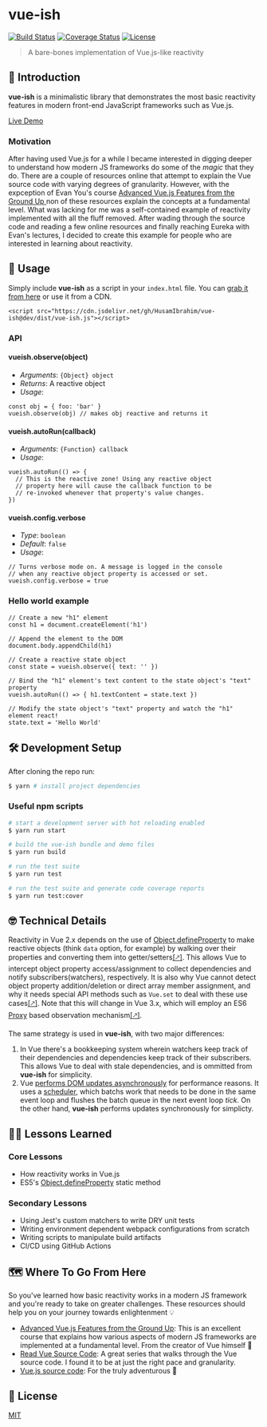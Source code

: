 # vue-ish

[![Build Status](https://github.com/HusamIbrahim/vue-ish/workflows/Build%20Test%20And%20Deploy/badge.svg)](https://github.com/HusamIbrahim/vue-ish) [![Coverage Status](https://img.shields.io/codecov/c/github/HusamIbrahim/vue-ish)](https://codecov.io/github/HusamIbrahim/vue-ish) [![License](https://img.shields.io/github/license/HusamIbrahim/vue-ish)](https://github.com/HusamIbrahim/vue-ish/blob/dev/LICENSE)

> A bare-bones implementation of Vue.js-like reactivity

## 👋 Introduction

**vue-ish** is a minimalistic library that demonstrates the most basic reactivity features in modern front-end JavaScript frameworks such as Vue.js.

[Live Demo](https://husamibrahim.github.io/vue-ish)

### Motivation

After having used Vue.js for a while I became interested in digging deeper to understand how modern JS frameworks do some of the *magic* that they do. There are a couple of resources online that attempt to explain the Vue source code with varying degrees of granularity. However, with the expception of Evan You's course [Advanced Vue.js Features from the Ground Up
](https://frontendmasters.com/courses/advanced-vue) non of these resources explain the concepts at a fundamental level. What was lacking for me was a self-contained example of reactivity implemented with all the fluff removed. After wading through the source code and reading a few online resources and finally reaching Eureka with Evan's lectures, I decided to create this example for people who are interested in learning about reactivity.

## 🚀 Usage

Simply include **vue-ish** as a script in your `index.html` file. You can [grab it from here](https://github.com/HusamIbrahim/vue-ish/tree/dev/dist) or use it from a CDN.

```
<script src="https://cdn.jsdelivr.net/gh/HusamIbrahim/vue-ish@dev/dist/vue-ish.js"></script>
```

### API

#### vueish.observe(object)

- *Arguments*: `{Object} object`
- *Returns*: A reactive object
- *Usage*:

```
const obj = { foo: 'bar' }
vueish.observe(obj) // makes obj reactive and returns it
```

#### vueish.autoRun(callback)

- *Arguments*: `{Function} callback`
- *Usage*:

```
vueish.autoRun(() => {
  // This is the reactive zone! Using any reactive object
  // property here will cause the callback function to be
  // re-invoked whenever that property's value changes.
})
```

#### vueish.config.verbose

- *Type*: `boolean`
- *Default*: `false`
- *Usage*:

```
// Turns verbose mode on. A message is logged in the console
// when any reactive object property is accessed or set.
vueish.config.verbose = true
```

### Hello world example

```
// Create a new "h1" element
const h1 = document.createElement('h1')

// Append the element to the DOM
document.body.appendChild(h1)

// Create a reactive state object
const state = vueish.observe({ text: '' })

// Bind the "h1" element's text content to the state object's "text" property
vueish.autoRun(() => { h1.textContent = state.text })

// Modify the state object's "text" property and watch the "h1" element react!
state.text = 'Hello World'
```

## 🛠️ Development Setup

After cloning the repo run:

``` bash
$ yarn # install project dependencies
```

### Useful npm scripts

``` bash
# start a development server with hot reloading enabled
$ yarn run start

# build the vue-ish bundle and demo files
$ yarn run build

# run the test suite
$ yarn run test

# run the test suite and generate code coverage reports
$ yarn run test:cover
```

## 🤓 Technical Details

Reactivity in Vue 2.x depends on the use of [Object.defineProperty](https://developer.mozilla.org/en/docs/Web/JavaScript/Reference/Global_Objects/Object/defineProperty) to make reactive objects (think `data` option, for example) by walking over their properties and converting them into getter/setters[[🡕]](https://vuejs.org/v2/guide/reactivity.html#How-Changes-Are-Tracked). This allows Vue to intercept object property access/assignment to collect dependencies and notify subscribers(watchers), respectively. It is also why Vue cannot detect object property addition/deletion or direct array member assignment, and why it needs special API methods such as `Vue.set` to deal with these use cases[[🡕]](https://vuejs.org/v2/guide/reactivity.html#Change-Detection-Caveats). Note that this will change in Vue 3.x, which will employ an ES6 [Proxy](https://developer.mozilla.org/en-US/docs/Web/JavaScript/Reference/Global_Objects/Proxy) based observation mechanism[[🡕]](https://medium.com/the-vue-point/plans-for-the-next-iteration-of-vue-js-777ffea6fabf).

The same strategy is used in **vue-ish**, with two major differences:

1. In Vue there's a bookkeeping system wherein watchers keep track of their dependencies and dependencies keep track of their subscribers. This allows Vue to deal with stale dependencies, and is ommitted from **vue-ish** for simplicity.
2. Vue [performs DOM updates asynchronously](https://vuejs.org/v2/guide/reactivity.html#Async-Update-Queue) for performance reasons. It uses a [scheduler](https://github.com/vuejs/vue/blob/dev/src/core/observer/scheduler.js), which batchs work that needs to be done in the same event loop and flushes the batch queue in the next event loop *tick*. On the other hand, **vue-ish** performs updates synchronously for simplicty.

## 👩‍🏫 Lessons Learned

### Core Lessons

- How reactivity works in Vue.js
- ES5's [Object.defineProperty](https://developer.mozilla.org/en/docs/Web/JavaScript/Reference/Global_Objects/Object/defineProperty) static method

### Secondary Lessons

- Using Jest's custom matchers to write DRY unit tests
- Writing environment dependent webpack configurations from scratch
- Writing scripts to manipulate build artifacts
- CI/CD using GitHub Actions

## 🗺 Where To Go From Here

So you've learned how basic reactivity works in a modern JS framework and you're ready to take on greater challenges. These resources should help you on your journey towards enlightenment 💡

- [Advanced Vue.js Features from the Ground Up](https://frontendmasters.com/courses/advanced-vue):
This is an excellent course that explains how various aspects of modern JS frameworks are implemented at a fundamental level. From the creator of Vue himself 🤘
- [Read Vue Source Code](https://github.com/numbbbbb/read-vue-source-code):
A great series that walks through the Vue source code. I found it to be at just the right pace and granularity.
- [Vue.js source code](https://github.com/vuejs/vue): For the truly adventurous 🚀

## 📄 License

[MIT](http://opensource.org/licenses/MIT)
